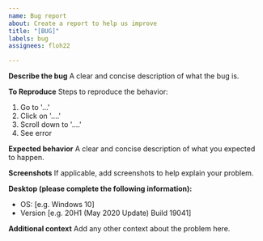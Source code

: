 ```yaml
---
name: Bug report
about: Create a report to help us improve
title: "[BUG]"
labels: bug
assignees: floh22

---
```


**Describe the bug**
A clear and concise description of what the bug is.

**To Reproduce**
Steps to reproduce the behavior:
1. Go to '...'
2. Click on '....'
3. Scroll down to '....'
4. See error

**Expected behavior**
A clear and concise description of what you expected to happen.

**Screenshots**
If applicable, add screenshots to help explain your problem.

**Desktop (please complete the following information):**
 - OS: [e.g. Windows 10]
 - Version [e.g. 20H1 (May 2020 Update) Build 19041]

**Additional context**
Add any other context about the problem here.
